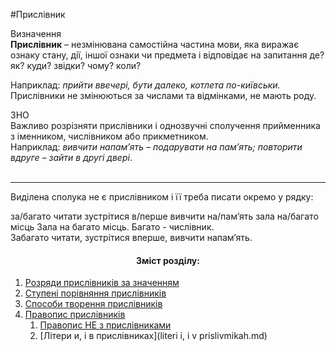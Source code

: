 #Прислівник

<div class="eoz-wrap">
<span class="eoz">Визначення</span>
<div class="eoz-text">
<strong>Прислiвник</strong> – незмiнювана самостiйна частина мови, яка виражає ознаку стану, дiї, iншої ознаки чи предмета i вiдповiдає на запитання <span class="p1">де? як? куди? звiдки? чому? коли?</span>
</div>
</div>


Наприклад: <i>прийти ввечері, бути далеко, котлета по-київськи.</i><br>
Прислiвники не змiнюються за числами та вiдмiнками, не мають роду.

<div class="add-wrap">
<span class="add">ЗНО</span>
<div class="add-text">
Важливо розрiзняти прислiвники i однозвучнi сполучення прийменника з iменником, числiвником або прикметником.<br>
Наприклад: <i>вивчити напам’ять – подарувати на пам’ять; повторити вдруге – зайти в другi дверi</i>.
</div>
</div>

<br>
<hr>


<quiz> 
    <question>
       <p> Виділена сполука не є прислівником і її треба писати окремо у рядку:</p>
           <answer>за/багато читати</answer>
           <answer>зустрітися в/перше</answer>
           <answer>вивчити на/пам’ять</answer>
           <answer correct>зала на/багато місць</answer>
      <explanation>
Зала на багато місць. Багато - числівник.<br>
Забагато читати, зустрітися вперше, вивчити напам’ять.
 </explanation>
    </question>
</quiz> 

<center><h4>Зміст розділу:</h4></center>

1. [Розряди прислiвникiв за значенням](rozryadi_prislivnikiv_za_znachennyam.md)
2. [Ступенi порiвняння прислiвникiв](stupeni_porivnyannya_prislivnikiv.md)
3. [Способи творення прислiвникiв](sposobi_tvorennya_prislivnikiv.md) 
4. [Правопис прислiвникiв](pravopis_prislivnikiv.md)
    1. [Правопис НЕ з прислiвниками](pravopis_ne_z_prislivnikami.md)
    2. [Лiтери и, i в прислiвниках](literi i, i v prislivmikah.md)